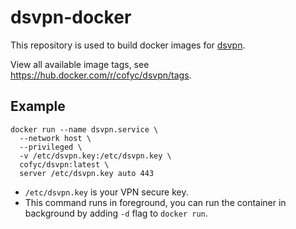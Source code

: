 
# dsvpn-docker

This repository is used to build docker images for [dsvpn](https://github.com/jedisct1/dsvpn).

View all available image tags, see https://hub.docker.com/r/cofyc/dsvpn/tags.

## Example

```
docker run --name dsvpn.service \
  --network host \
  --privileged \
  -v /etc/dsvpn.key:/etc/dsvpn.key \
  cofyc/dsvpn:latest \
  server /etc/dsvpn.key auto 443
```

- `/etc/dsvpn.key` is your VPN secure key.
- This command runs in foreground, you can run the container in background by adding `-d` flag to `docker run`.